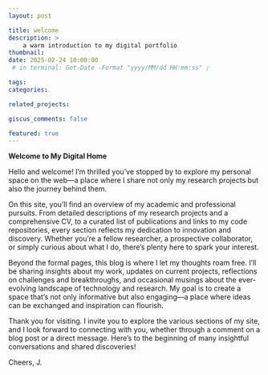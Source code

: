 ```yaml
---
layout: post

title: welcome
description: >
    a warm introduction to my digital portfolio
thumbnail: 
date: 2025-02-24 10:00:00
 # in terminal: Get-Date -Format "yyyy/MM/dd HH:mm:ss" ;

tags: 
categories: 

related_projects: 

giscus_comments: false

featured: true
---
```


**Welcome to My Digital Home**

Hello and welcome! I’m thrilled you’ve stopped by to explore my personal space on
 the web—a place where I share not only my research projects but also the journey behind them.

On this site, you’ll find an overview of my academic and professional pursuits.
 From detailed descriptions of my research projects and a comprehensive CV,
  to a curated list of publications and links to my code repositories,
  every section reflects my dedication to innovation and discovery.
  Whether you’re a fellow researcher, a prospective collaborator, or
   simply curious about what I do, there’s plenty here to spark your interest.

Beyond the formal pages, this blog is where I let my thoughts roam free.
I’ll be sharing insights about my work, updates on current projects,
reflections on challenges and breakthroughs, and occasional musings
about the ever-evolving landscape of technology and research. My goal
 is to create a space that’s not only informative but also engaging—a
 place where ideas can be exchanged and inspiration can flourish.

Thank you for visiting. I invite you to explore the various sections
of my site, and I look forward to connecting with you, whether through
 a comment on a blog post or a direct message. Here’s to the beginning
  of many insightful conversations and shared discoveries!

Cheers,
J.